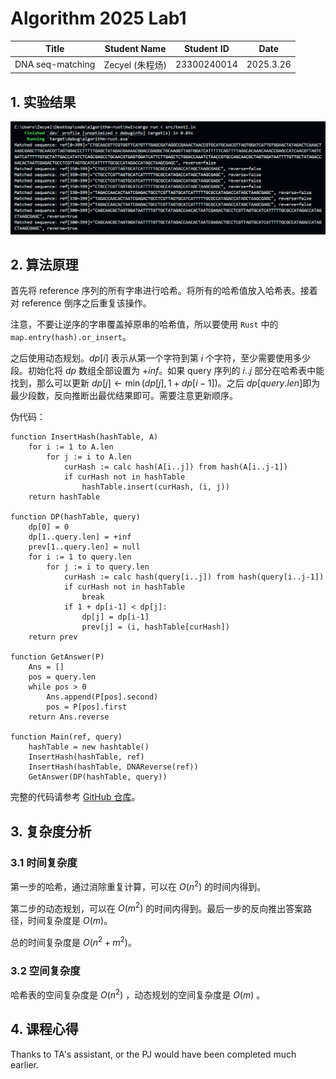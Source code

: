 # Algorithm 2025 Lab1



| Title            | Student Name    | Student ID  | Date      |
| ---------------- | --------------- | ----------- | --------- |
| DNA seq-matching | Zecyel (朱程炀) | 23300240014 | 2025.3.26 |



## 1. 实验结果

![](result.png)

## 2. 算法原理

首先将 reference 序列的所有字串进行哈希。将所有的哈希值放入哈希表。接着对 reference 倒序之后重复该操作。

注意，不要让逆序的字串覆盖掉原串的哈希值，所以要使用 `Rust` 中的 `map.entry(hash).or_insert`。

之后使用动态规划。$dp[i]$ 表示从第一个字符到第 $i$ 个字符，至少需要使用多少段。初始化将 $dp$ 数组全部设置为 $+inf$。如果 query 序列的 $i .. j$ 部分在哈希表中能找到，那么可以更新 $dp[j] \leftarrow \min(dp[j], 1+dp[i-1])$。之后 $dp[query.len]$​​ 即为最少段数，反向推断出最优结果即可。需要注意更新顺序。

伪代码：

```
function InsertHash(hashTable, A)
	for i := 1 to A.len
		for j := i to A.len
			curHash := calc hash(A[i..j]) from hash(A[i..j-1])
			if curHash not in hashTable
				hashTable.insert(curHash, (i, j))
	return hashTable

function DP(hashTable, query)
	dp[0] = 0
	dp[1..query.len] = +inf
	prev[1..query.len] = null
	for i := 1 to query.len
		for j := i to query.len
			curHash := calc hash(query[i..j]) from hash(query[i..j-1])
			if curHash not in hashTable
				break
			if 1 + dp[i-1] < dp[j]:
				dp[j] = dp[i-1]
				prev[j] = (i, hashTable[curHash])
	return prev

function GetAnswer(P)
	Ans = []
	pos = query.len
	while pos > 0
		Ans.append(P[pos].second)
		pos = P[pos].first
	return Ans.reverse

function Main(ref, query)
	hashTable = new hashtable()
	InsertHash(hashTable, ref)
	InsertHash(hashTable, DNAReverse(ref))
	GetAnswer(DP(hashTable, query))
```

完整的代码请参考 [GitHub 仓库](https://github.com/34-3021/algorithm-rust)。

## 3. 复杂度分析

### 3.1 时间复杂度

第一步的哈希，通过消除重复计算，可以在 $O(n^2)$ 的时间内得到。

第二步的动态规划，可以在 $O(m^2)$ 的时间内得到。最后一步的反向推出答案路径，时间复杂度是 $O(m)$。

总的时间复杂度是  $O(n^2+m^2)$。

### 3.2 空间复杂度

哈希表的空间复杂度是 $O(n^2)$ ，动态规划的空间复杂度是 $O(m)$ 。

## 4. 课程心得

Thanks to TA's assistant, or the PJ would have been completed much earlier.